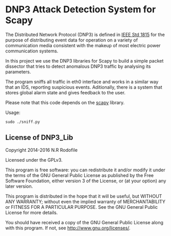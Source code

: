 # DNP3 Attack Detection System for Scapy

The Distributed Network Protocol (DNP3) is defined in [IEEE Std 1815](https://standards.ieee.org/findstds/standard/1815-2012.html) for the purpose of distributing event data for operation on a variety of communication media consistent with the makeup of most electric power communication systems.

In this project we use the DNP3 libraries for Scapy to build a simple packet dissector that tries to detect anomalous DNP3 traffic by analysing its parameters. 

The program sniffs all traffic in eth0 interface and works in a similar way that an IDS, reporting suspicious events. Aditionally, there is a system that stores global alarm state and gives feedback to the user.

Please note that this code depends on the [scapy](http://www.secdev.org/projects/scapy/doc/index.html) library.

Usage:

```shell=
sudo ./sniff.py 
```

## License of DNP3_Lib

Copyright 2014-2016 N.R Rodofile

Licensed under the GPLv3.

This program is free software: you can redistribute it and/or modify it under the terms of the GNU General Public License as published by the Free Software Foundation, either version 3 of the License, or (at your option) any later version.

This program is distributed in the hope that it will be useful, but WITHOUT ANY WARRANTY; without even the implied warranty of MERCHANTABILITY or FITNESS FOR A PARTICULAR PURPOSE. See the GNU General Public License for more details.

You should have received a copy of the GNU General Public License along with this program. If not, see http://www.gnu.org/licenses/.
